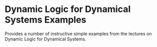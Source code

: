 ﻿Dynamic Logic for Dynamical Systems Examples
============================================

Provides a number of instructive simple examples from the lectures on Dynamic Logic for Dynamical Systems.

